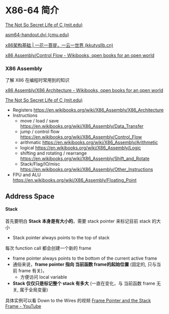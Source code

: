 # X86-64 简介

[The Not So Secret Life of C (mit.edu)](http://web.mit.edu/tibbetts/Public/inside-c/www/c-primer.html)

[asm64-handout.dvi (cmu.edu)](http://www.cs.cmu.edu/~fp/courses/15213-s07/misc/asm64-handout.pdf)

[x86架构基础 | 一花一菩提，一云一世界 (kkutysllb.cn)](https://kkutysllb.cn/2019/04/21/x86架构基础/)

[x86 Assembly/Control Flow - Wikibooks, open books for an open world](https://en.wikibooks.org/wiki/X86_Assembly/Control_Flow)



### X86 Assembly 

了解 X86 在编程时常用到的知识 

[x86 Assembly/X86 Architecture - Wikibooks, open books for an open world](https://en.wikibooks.org/wiki/X86_Assembly/X86_Architecture)

 [The Not So Secret Life of C (mit.edu)](http://web.mit.edu/tibbetts/Public/inside-c/www/c-primer.html)

- Registers https://en.wikibooks.org/wiki/X86_Assembly/X86_Architecture
- Instructions 
  - move / load / save https://en.wikibooks.org/wiki/X86_Assembly/Data_Transfer
  - jump / control flow https://en.wikibooks.org/wiki/X86_Assembly/Control_Flow
  - arithmatic https://en.wikibooks.org/wiki/X86_Assembly/Arithmetic
  - logical https://en.wikibooks.org/wiki/X86_Assembly/Logic
  - shifting and rotating / rearrange https://en.wikibooks.org/wiki/X86_Assembly/Shift_and_Rotate
  - Stack/Flag/IO/misc https://en.wikibooks.org/wiki/X86_Assembly/Other_Instructions
- FPU and ALU https://en.wikibooks.org/wiki/X86_Assembly/Floating_Point



## Address Space

#### Stack

首先要明白 **Stack 本身是有大小的**，需要 stack pointer 来标记目前 stack 的大小

- Stack pointer always points to the top of stack 

每次 function call 都会创建一个新的 frame 

- frame pointer always points to the bottom of the current active frame
- 通俗来说，**frame pointer 指向 当前函数 frame的起始位置** (固定的,  只与当前 frame 有关)，
  - 方便访问 local variable 
- **Stack 仅仅只是标记整个 stack 有多大** (一直在变化，与 当前函数 frame 无关,  属于全局变量)

具体实例可以看 Down to the Wires 的视频 [Frame Pointer and the Stack Frame - YouTube](https://www.youtube.com/watch?v=yvGIYG6zYQA)









